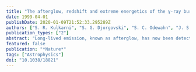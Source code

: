 ```yaml
---
title: "The afterglow, redshift and extreme energetics of the γ-ray burst of 23 January 1999"
date: 1999-04-01
publishDate: 2020-01-09T21:52:33.295289Z
authors: ["S. R. Kulkarni", "S. G. Djorgovski", "S. C. Odewahn", "J. S. Bloom", "R. R. Gal", "C. D. Koresko", "F. A. Harrison", "L. M. Lubin", "L. Armus", "R. Sari", "G. D. Illingworth", "D. D. Kelson", "D. K. Magee", "P. G. van Dokkum", "D. A. Frail", "J. S. Mulchaey", "M. A. Malkan", "I. S. McClean", "H. I. Teplitz", "D. Koerner", "D. Kirkpatrick", "N. Kobayashi", "I. -A. Yadigaroglu", "J. Halpern", "T. Piran", "R. W. Goodrich", "F. H. Chaffee", "M. Feroci", "E. Costa"]
publication_types: ["2"]
abstract: "Long-lived emission, known as afterglow, has now been detected from about a dozen γ-ray bursts. Distance determinations place the bursts at cosmological distances, with redshifts, z, ranging from åisebox-0.5ex 1 to 3. The energy required to produce these bright γ-ray flashes is enormous: up to i̊sebox-0.5ex 10$^ 53$erg, or 10 per cent of the rest-mass energy of a neutron star, if the emission is isotropic. Here we present optical and near-infrared observations of the afterglow of GRB990123, and we determine a redshift of z &gt;= 1.6. This is to date the brightest γ-ray burst with a well-localized position and if the γ-rays were emitted isotropically, the energy release exceeds the rest-mass energy of a neutron star, so challenging current theoretical models of the sources. We argue, however, that our data may provide evidence of beamed (rather than isotropic) radiation, thereby reducing the total energy released to a level where stellar- death models are still tenable."
featured: false
publication: "*Nature*"
tags: ["Astrophysics"]
doi: "10.1038/18821"
---
```


